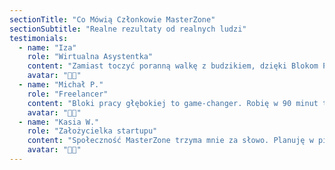 ```yaml
---
sectionTitle: "Co Mówią Członkowie MasterZone"
sectionSubtitle: "Realne rezultaty od realnych ludzi"
testimonials:
  - name: "Iza"
    role: "Wirtualna Asystentka"
    content: "Zamiast toczyć poranną walkę z budzikiem, dzięki Blokom Pracy Głębokiej o 7:56 zbieram się do pracy w ekspresowym tempie. Już o 8:00 działam, a o 8:55 świętuje pierwsze sukcesy! To jak poranny zastrzyk energii, który działa lepiej niż kawa – wsiadasz do pociągu produktywności i omijasz stacje prokrastynacji."
    avatar: "👩‍💼"
  - name: "Michał P."
    role: "Freelancer"
    content: "Bloki pracy głębokiej to game-changer. Robię w 90 minut to, co wcześniej zajmowało mi pół dnia. Bez rozpraszaczy, z pełnym skupieniem."
    avatar: "👨‍💻"
  - name: "Kasia W."
    role: "Założycielka startupu"
    content: "Społeczność MasterZone trzyma mnie za słowo. Planuję w piątek, wykonuję w tygodniu — bez chaosu. To najlepsza inwestycja w moją produktywność."
    avatar: "👩‍🚀"
---
```

